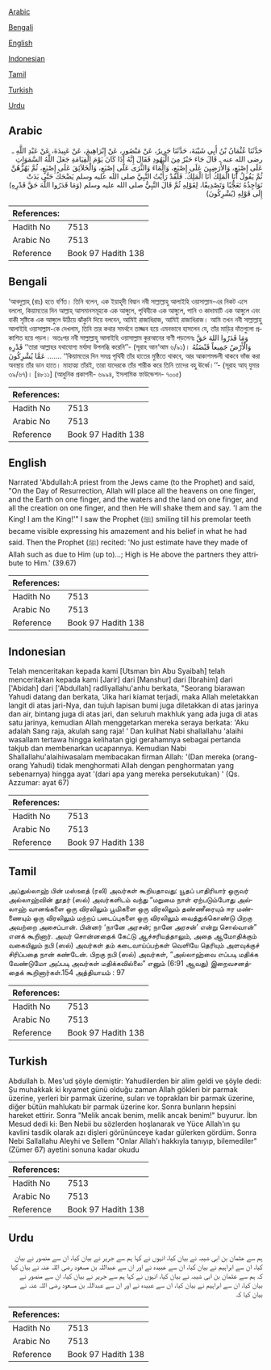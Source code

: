 [Arabic](#arabic)

[Bengali](#bengali)

[English](#english)

[Indonesian](#indonesian)

[Tamil](#tamil)

[Turkish](#turkish)

[Urdu](#urdu)

## Arabic


<div dir="rtl" lang="ar" style={{fontSize:'larger',backgroundColor:'#f8f9fa',padding:20}}>
حَدَّثَنَا عُثْمَانُ بْنُ أَبِي شَيْبَةَ، حَدَّثَنَا جَرِيرٌ، عَنْ مَنْصُورٍ، عَنْ إِبْرَاهِيمَ، عَنْ عَبِيدَةَ، عَنْ عَبْدِ اللَّهِ ـ رضى الله عنه ـ قَالَ جَاءَ حَبْرٌ مِنَ الْيَهُودِ فَقَالَ إِنَّهُ إِذَا كَانَ يَوْمَ الْقِيَامَةِ جَعَلَ اللَّهُ السَّمَوَاتِ عَلَى إِصْبَعٍ، وَالأَرَضِينَ عَلَى إِصْبَعٍ، وَالْمَاءَ وَالثَّرَى عَلَى إِصْبَعٍ، وَالْخَلاَئِقَ عَلَى إِصْبَعٍ، ثُمَّ يَهُزُّهُنَّ ثُمَّ يَقُولُ أَنَا الْمَلِكُ أَنَا الْمَلِكُ‏.‏ فَلَقَدْ رَأَيْتُ النَّبِيَّ صلى الله عليه وسلم يَضْحَكُ حَتَّى بَدَتْ نَوَاجِذُهُ تَعَجُّبًا وَتَصْدِيقًا، لِقَوْلِهِ ثُمَّ قَالَ النَّبِيُّ صلى الله عليه وسلم ‏(‏وَمَا قَدَرُوا اللَّهَ حَقَّ قَدْرِهِ‏)‏ إِلَى قَوْلِهِ ‏(‏يُشْرِكُونَ‏)‏
</div>
<div style={{backgroundColor:'#f8f9fa',padding:20, marginBottom: 10}}><table> <thead> <tr> <th>References:</th> <th></th> </tr> </thead> <tbody><tr><td>Hadith No</td><td>7513</td></tr><tr><td>Arabic No</td><td>7513</td></tr><tr><td>Reference</td><td>Book 97 Hadith 138</td></tr></tbody></table></div>

## Bengali


<div dir="ltr" lang="bn" style={{fontSize:'larger',backgroundColor:'#f8f9fa',padding:20}}>
‘আবদুল্লাহ্ (রাঃ) হতে বর্ণিত। তিনি বলেন, এক ইয়াহূদী বিদ্বান নবী সাল্লাল্লাহু আলাইহি ওয়াসাল্লাম-এর নিকট এসে বললো, কিয়ামতের দিন আল্লাহ্ আসমানসমূহকে এক আঙ্গুলে, পৃথিবীকে এক আঙ্গুলে, পানি ও কাদামাটি এক আঙ্গুলে এবং বাকী সৃষ্টিকে এক আঙ্গুলে উঠিয়ে ঝাঁকুনি দিয়ে বলবেন, আমিই রাজাধিরাজ, আমিই রাজাধিরাজ। আমি তখন নবী সাল্লাল্লাহু আলাইহি ওয়াসাল্লাম-কে দেখলাম, তিনি তার কথার সমর্থনে তাজ্জব হয়ে এমনভাবে হাসলেন যে, তাঁর মাড়ির দাঁতগুলো প্রকাশিত হয়ে পড়ল। অতঃপর নবী সাল্লাল্লাহু আলাইহি ওয়াসাল্লাম কুরআনের বাণী পড়লেনঃ وَمَا قَدَرُوا اللهَ حَقَّ قَدْرِهِ ‘‘তারা আল্লাহর যথাযোগ্য মর্যাদা উপলব্ধি করেনি’’- (সূরাহ আন‘আম ৬/৯১)। وَالْأَرْضُ جَمِيعاً قَبْضَتُهُ ....... عَمَّا يُشْرِكُونَ ‘‘কিয়ামতের দিন সমগ্র পৃথিবী তাঁর হাতের মুষ্ঠিতে থাকবে, আর আকাশমন্ডলী থাকবে ভাঁজ করা অবস্থায় তাঁর ডান হাতে। মাহাত্ম্য তাঁরই, তারা যাদেরকে তাঁর শারীক করে তিনি তাদের বহু ঊর্ধ্বে।’’- (সূরাহ আয্ যুমার ৩৯/৬৭)। [৪৮১১] (আধুনিক প্রকাশনী- ৬৯৯৪, ইসলামিক ফাউন্ডেশন- ৭০০৫)
</div>
<div style={{backgroundColor:'#f8f9fa',padding:20, marginBottom: 10}}><table> <thead> <tr> <th>References:</th> <th></th> </tr> </thead> <tbody><tr><td>Hadith No</td><td>7513</td></tr><tr><td>Arabic No</td><td>7513</td></tr><tr><td>Reference</td><td>Book 97 Hadith 138</td></tr></tbody></table></div>

## English


<div dir="ltr" lang="en" style={{fontSize:'larger',backgroundColor:'#f8f9fa',padding:20}}>
Narrated 'Abdullah:A priest from the Jews came (to the Prophet) and said, "On the Day of Resurrection, Allah will place all the heavens on one finger, and the Earth on one finger, and the waters and the land on one finger, and all the creation on one finger, and then He will shake them and say. 'I am the King! I am the King!'" I saw the Prophet (ﷺ) smiling till his premolar teeth became visible expressing his amazement and his belief in what he had said. Then the Prophet (ﷺ) recited: 'No just estimate have they made of Allah such as due to Him (up to)...; High is He above the partners they attribute to Him.' (39.67)
</div>
<div style={{backgroundColor:'#f8f9fa',padding:20, marginBottom: 10}}><table> <thead> <tr> <th>References:</th> <th></th> </tr> </thead> <tbody><tr><td>Hadith No</td><td>7513</td></tr><tr><td>Arabic No</td><td>7513</td></tr><tr><td>Reference</td><td>Book 97 Hadith 138</td></tr></tbody></table></div>

## Indonesian


<div dir="ltr" lang="id" style={{fontSize:'larger',backgroundColor:'#f8f9fa',padding:20}}>
Telah menceritakan kepada kami [Utsman bin Abu Syaibah] telah menceritakan kepada kami [Jarir] dari [Manshur] dari [Ibrahim] dari ['Abidah] dari ['Abdullah] radliyallahu'anhu berkata, "Seorang biarawan Yahudi datang dan berkata, 'Jika hari kiamat terjadi, maka Allah meletakkan langit di atas jari-Nya, dan tujuh lapisan bumi juga diletakkan di atas jarinya dan air, bintang juga di atas jari, dan seluruh makhluk yang ada juga di atas satu jarinya, kemudian Allah menggetarkan mereka seraya berkata: 'Aku adalah Sang raja, akulah sang raja! ' Dan kulihat Nabi shallallahu 'alaihi wasallam tertawa hingga kelihatan gigi gerahamnya sebagai pertanda takjub dan membenarkan ucapannya. Kemudian Nabi Shallallahu'alaihiwasalam membacakan firman Allah: '(Dan mereka (orang-orang Yahudi) tidak menghormati Allah dengan penghormatan yang sebenarnya) hingga ayat '(dari apa yang mereka persekutukan) ' (Qs. Azzumar: ayat 67)
</div>
<div style={{backgroundColor:'#f8f9fa',padding:20, marginBottom: 10}}><table> <thead> <tr> <th>References:</th> <th></th> </tr> </thead> <tbody><tr><td>Hadith No</td><td>7513</td></tr><tr><td>Arabic No</td><td>7513</td></tr><tr><td>Reference</td><td>Book 97 Hadith 138</td></tr></tbody></table></div>

## Tamil


<div dir="ltr" lang="ta" style={{fontSize:'larger',backgroundColor:'#f8f9fa',padding:20}}>
அப்துல்லாஹ் பின் மஸ்ஊத் (ரலி) அவர்கள் கூறியதாவது: யூதப் பாதிரியார் ஒருவர் அல்லாஹ்வின் தூதர் (ஸல்) அவர்களிடம் வந்து “மறுமை நாள் ஏற்படும்போது அல்லாஹ் வானங்களை ஒரு விரலிலும் பூமிகளை ஒரு விரலிலும் தண்ணீரையும் ஈர மண்ணையும் ஒரு விரலிலும் மற்றப் படைப்புகளை ஒரு விரலிலும் வைத்துக்கொண்டு பிறகு அவற்றை அசைப்பான். பின்னர் ‘நானே அரசன்; நானே அரசன்’ என்று சொல்வான்” எனக் கூறினார். அவர் சொன்னதைக் கேட்டு ஆச்சரியத்தாலும், அதை ஆமோதிக்கும் வகையிலும் நபி (ஸல்) அவர்கள் தம் கடைவாய்ப்பற்கள் வெளியே தெரியும் அளவுக்குச் சிரிப்பதை நான் கண்டேன். பிறகு நபி (ஸல்) அவர்கள், “அல்லாஹ்வை எப்படி மதிக்க வேண்டுமோ அப்படி அவர்கள் மதிக்கவில்லை” எனும் (6:91 ஆவது) இறைவசனத்தைக் கூறினார்கள்.154 அத்தியாயம் : 97
</div>
<div style={{backgroundColor:'#f8f9fa',padding:20, marginBottom: 10}}><table> <thead> <tr> <th>References:</th> <th></th> </tr> </thead> <tbody><tr><td>Hadith No</td><td>7513</td></tr><tr><td>Arabic No</td><td>7513</td></tr><tr><td>Reference</td><td>Book 97 Hadith 138</td></tr></tbody></table></div>

## Turkish


<div dir="ltr" lang="tr" style={{fontSize:'larger',backgroundColor:'#f8f9fa',padding:20}}>
Abdullah b. Mes'ud şöyle demiştir: Yahudilerden bir alim geldi ve şöyle dedi: Şu muhakkak ki kıyamet günü olduğu zaman Allah gökleri bir parmak üzerine, yerleri bir parmak üzerine, suları ve toprakları bir parmak üzerine, diğer bütün mahlukatı bir parmak üzerine kor. Sonra bunların hepsini hareket ettirir. Sonra "Melik ancak benim, melik ancak benim!" buyurur. İbn Mesud dedi ki: Ben Nebii bu sözlerden hoşlanarak ve Yüce Allah'ın şu kavlini tasdik olarak azı dişleri görününceye kadar gülerken gördüm. Sonra Nebi Sallallahu Aleyhi ve Sellem "Onlar Allah'ı hakkıyla tanıyıp, bilemediler"(Zümer 67) ayetini sonuna kadar okudu
</div>
<div style={{backgroundColor:'#f8f9fa',padding:20, marginBottom: 10}}><table> <thead> <tr> <th>References:</th> <th></th> </tr> </thead> <tbody><tr><td>Hadith No</td><td>7513</td></tr><tr><td>Arabic No</td><td>7513</td></tr><tr><td>Reference</td><td>Book 97 Hadith 138</td></tr></tbody></table></div>

## Urdu


<div dir="rtl" lang="ur" style={{fontSize:'larger',backgroundColor:'#f8f9fa',padding:20}}>
ہم سے عثمان بن ابی شیبہ نے بیان کیا، انہوں نے کہا ہم سے جریر نے بیان کیا، ان سے منصور نے بیان کیا، ان سے ابراہیم نے بیان کیا، ان سے عبیدہ نے اور ان سے عبداللہ بن مسعود رضی اللہ عنہ نے بیان کیا کہ ہم سے عثمان بن ابی شیبہ نے بیان کیا، انہوں نے کہا ہم سے جریر نے بیان کیا، ان سے منصور نے بیان کیا، ان سے ابراہیم نے بیان کیا، ان سے عبیدہ نے اور ان سے عبداللہ بن مسعود رضی اللہ عنہ نے بیان کیا کہ
</div>
<div style={{backgroundColor:'#f8f9fa',padding:20, marginBottom: 10}}><table> <thead> <tr> <th>References:</th> <th></th> </tr> </thead> <tbody><tr><td>Hadith No</td><td>7513</td></tr><tr><td>Arabic No</td><td>7513</td></tr><tr><td>Reference</td><td>Book 97 Hadith 138</td></tr></tbody></table></div>